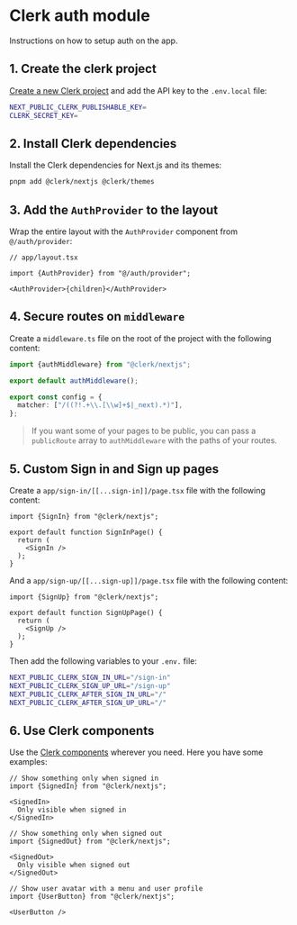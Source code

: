 # Clerk auth module
Instructions on how to setup auth on the app.

## 1. Create the clerk project
[Create a new Clerk project](https://dashboard.clerk.com/) and add the API key to the `.env.local` file:

```bash
NEXT_PUBLIC_CLERK_PUBLISHABLE_KEY=
CLERK_SECRET_KEY=
```

## 2. Install Clerk dependencies
Install the Clerk dependencies for Next.js and its themes:

```bash
pnpm add @clerk/nextjs @clerk/themes
```

## 3. Add the `AuthProvider` to the layout
Wrap the entire layout with the `AuthProvider` component from `@/auth/provider`:

```tsx
// app/layout.tsx

import {AuthProvider} from "@/auth/provider";

<AuthProvider>{children}</AuthProvider>
```

## 4. Secure routes on `middleware`
Create a `middleware.ts` file on the root of the project with the following content:

```ts
import {authMiddleware} from "@clerk/nextjs";

export default authMiddleware();

export const config = {
  matcher: ["/((?!.+\\.[\\w]+$|_next).*)"],
};
```
> If you want some of your pages to be public, you can pass a `publicRoute` array to `authMiddleware` with the paths of your routes.

## 5. Custom Sign in and Sign up pages
Create a `app/sign-in/[[...sign-in]]/page.tsx` file with the following content:

```tsx
import {SignIn} from "@clerk/nextjs";

export default function SignInPage() {
  return (
    <SignIn />
  );
}
```
And a `app/sign-up/[[...sign-up]]/page.tsx` file with the following content:

```tsx
import {SignUp} from "@clerk/nextjs";

export default function SignUpPage() {
  return (
    <SignUp />
  );
}
```
Then add the following variables to your `.env.` file:

```bash
NEXT_PUBLIC_CLERK_SIGN_IN_URL="/sign-in"
NEXT_PUBLIC_CLERK_SIGN_UP_URL="/sign-up"
NEXT_PUBLIC_CLERK_AFTER_SIGN_IN_URL="/"
NEXT_PUBLIC_CLERK_AFTER_SIGN_UP_URL="/"
```

## 6. Use Clerk components
Use the [Clerk components](https://clerk.com/docs/components/overview) wherever you need. Here you have some examples:

```tsx
// Show something only when signed in
import {SignedIn} from "@clerk/nextjs";

<SignedIn>
  Only visible when signed in
</SignedIn>

// Show something only when signed out
import {SignedOut} from "@clerk/nextjs";

<SignedOut>
  Only visible when signed out
</SignedOut>

// Show user avatar with a menu and user profile
import {UserButton} from "@clerk/nextjs";

<UserButton />
```


